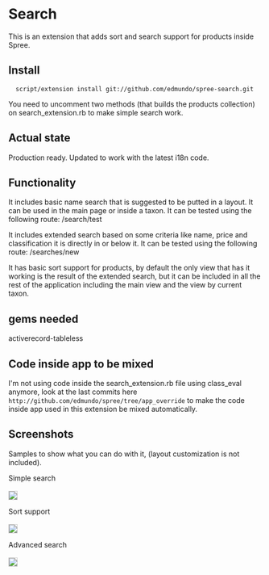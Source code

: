 # Search

This is an extension that adds sort and search support for products inside Spree.

## Install
      script/extension install git://github.com/edmundo/spree-search.git

You need to uncomment two methods (that builds the products collection) on search_extension.rb to make simple search work.

## Actual state
Production ready. Updated to work with the latest i18n code.

## Functionality
It includes basic name search that is suggested to be putted in a layout. It can be used in the main page or inside a taxon.
It can be tested using the following route:
/search/test

It includes extended search based on some criteria like name, price and classification it is directly in or below it.
It can be tested using the following route:
/searches/new

It has basic sort support for products, by default the only view that has it working is the result of the extended search, but it can be included in all the rest of the application including the main view and the view by current taxon.

## gems needed
activerecord-tableless

## Code inside app to be mixed
I'm not using code inside the search_extension.rb file using class_eval anymore, look at the last commits here `http://github.com/edmundo/spree/tree/app_override` to make the code inside app used in this extension be mixed automatically.

## Screenshots

Samples to show what you can do with it, (layout customization is not included).

Simple search
<br/><br/>
<img src="http://i498.photobucket.com/albums/rr350/edmundo_vn/spree-search_simple.png" style="border: 1px solid #CCC;" />

Sort support
<br/><br/>
<img src="http://i498.photobucket.com/albums/rr350/edmundo_vn/spree-search_sort.png" style="border: 1px solid #CCC;" />

Advanced search
<br/><br/>
<img src="http://i498.photobucket.com/albums/rr350/edmundo_vn/spree-search_advanced.png" style="border: 1px solid #CCC;" />

